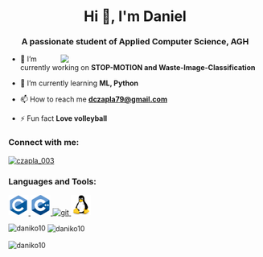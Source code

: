 <h1 align="center">Hi 👋, I'm Daniel</h1>
<h3 align="center">A passionate student of Applied Computer Science, AGH</h3>

<img align="right" src="https://media.giphy.com/media/xT8qBhrlNooHBYR9f2/giphy.gif" width="400">

- 🔭 I’m currently working on **STOP-MOTION and Waste-Image-Classification**

- 🌱 I’m currently learning **ML, Python**

- 📫 How to reach me **dczapla79@gmail.com**

- ⚡ Fun fact **Love volleyball**

<h3 align="left">Connect with me:</h3>
<p align="left">
<a href="https://instagram.com/czapla_003" target="blank"><img align="center" src="https://raw.githubusercontent.com/rahuldkjain/github-profile-readme-generator/master/src/images/icons/Social/instagram.svg" alt="czapla_003" height="30" width="40" /></a>
</p>

<h3 align="left">Languages and Tools:</h3>
<p align="left"> <a href="https://www.cprogramming.com/" target="_blank" rel="noreferrer"> <img src="https://raw.githubusercontent.com/devicons/devicon/master/icons/c/c-original.svg" alt="c" width="40" height="40"/> </a> <a href="https://www.w3schools.com/cpp/" target="_blank" rel="noreferrer"> <img src="https://raw.githubusercontent.com/devicons/devicon/master/icons/cplusplus/cplusplus-original.svg" alt="cplusplus" width="40" height="40"/> </a> <a href="https://git-scm.com/" target="_blank" rel="noreferrer"> <img src="https://www.vectorlogo.zone/logos/git-scm/git-scm-icon.svg" alt="git" width="40" height="40"/> </a> <a href="https://www.linux.org/" target="_blank" rel="noreferrer"> <img src="https://raw.githubusercontent.com/devicons/devicon/master/icons/linux/linux-original.svg" alt="linux" width="40" height="40"/> </a> </p>

<p><img align="left" src="https://github-readme-stats.vercel.app/api/top-langs?username=daniko10&show_icons=true&locale=en&layout=compact" alt="daniko10" /></p>

<p>&nbsp;<img align="center" src="https://github-readme-stats.vercel.app/api?username=daniko10&show_icons=true&locale=en" alt="daniko10" /></p>

<p><img align="center" src="https://github-readme-streak-stats.herokuapp.com/?user=daniko10&" alt="daniko10" /></p>

